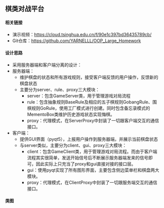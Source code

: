 ## 棋类对战平台

#### 相关链接

+ 演示视频：https://cloud.tsinghua.edu.cn/f/90e1c397bd36435789cb/
+ Git仓库：https://github.com/YARNELLL/OOP_Large_Homework

#### 设计思路

+ 采用服务器端和客户端分离的设计：
+ 服务器端：
  + 维护棋盘的状态和所有游戏规则，接受客户端反馈的用户操作，反馈新的棋盘状态
  + 主要分为server、rule、proxy三大模块：
    + server：包含GameServer类，用于管理游戏对局流程
    + rule：包含抽象规则BaseRule及相应的五子棋规则GobangRule、围棋规则GoRule，使用工厂模式进行创建。同时包含备忘录模式的MementoBox类维护历史游戏状态实现悔棋。
    + proxy：代理模式，在ServerProxy中封装了一切跟客户端交互的通信接口。
+ 客户端：
  + 提供GUI界面（pyqt5），上报用户操作到服务器端，并展示当前棋盘状态
  + 与server类似，主要分为client、gui、proxy三大模块：
    + client：包含GameClient类，用于管理游戏对局流程。而由于客户端流程其实很简单，发送开始信号后不断展示服务器端发来的信号即可，因此实际上只充当了proxy和gui直接对接的接口层。
    + gui：使用pyqt实现了所有图形界面，主要包含侧边菜单栏和棋盘两大模块。
    + proxy：代理模式，在ClientProxy中封装了一切跟服务端交互的通信接口。

#### 类图